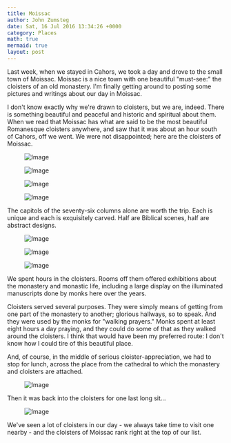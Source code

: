 ```yaml
---
title: Moissac
author: John Zumsteg
date: Sat, 16 Jul 2016 13:34:26 +0000
category: Places
math: true
mermaid: true
layout: post
---
```

Last week, when we stayed in Cahors, we took a day and drove to the small town of Moissac. Moissac is a nice town with one beautiful "must-see:" the cloisters of an old monastery. I'm finally getting around to posting some pictures and writings about our day in Moissac.

I don't know exactly why we're drawn to cloisters, but we are, indeed. There is something beautiful and peaceful and historic and spiritual about them. When we read that Moissac has what are said to be the most beautiful Romanesque cloisters anywhere, and saw that it was about an hour south of Cahors, off we went. We were not disappointed; here are the cloisters of Moissac.
<figure class = "landscape">
	<img src="{{"/assets/images/2016/07/DSC00735.jpg" | prepend: site.baseurl  }}" alt="Image" />
	<figcaption></figcaption>
</figure>

 <figure class = "landscape">
	<img src="{{"/assets/images/2016/07/DSC00725.jpg" | prepend: site.baseurl  }}" alt="Image" />
	<figcaption></figcaption>
</figure>

 <figure class = "landscape">
	<img src="{{"/assets/images/2016/07/DSC00723.jpg" | prepend: site.baseurl  }}" alt="Image" />
	<figcaption></figcaption>
</figure>

 <figure class = "landscape">
	<img src="{{"/assets/images/2016/07/DSC00722.jpg" | prepend: site.baseurl  }}" alt="Image" />
	<figcaption></figcaption>
</figure>



The capitols of the seventy-six columns alone are worth the trip. Each is unique and each is exquisitely carved. Half are Biblical scenes, half are abstract designs.

<figure class = "landscape">
	<img src="{{"/assets/images/2016/07/DSC00720.jpg" | prepend: site.baseurl  }}" alt="Image" />
	<figcaption></figcaption>
</figure>



<figure class = "landscape">
	<img src="{{"/assets/images/2016/07/DSC00724.jpg" | prepend: site.baseurl  }}" alt="Image" />
	<figcaption></figcaption>
</figure>

 <figure class = "landscape">
	<img src="{{"/assets/images/2016/07/DSC00728.jpg" | prepend: site.baseurl  }}" alt="Image" />
	<figcaption></figcaption>
</figure>



We spent hours in the cloisters. Rooms off them offered exhibitions about the monastery and monastic life, including a large display on the illuminated manuscripts done by monks here over the years.

Cloisters served several purposes. They were simply means of getting from one part of the monastery to another; glorious hallways, so to speak. And they were used by the monks for "walking prayers." Monks spent at least eight hours a day praying, and they could do some of that as they walked around the cloisters. I think that would have been my preferred route: I don't know how I could tire of this beautiful place.

And, of course, in the middle of serious cloister-appreciation, we had to stop for lunch, across the place from the cathedral to which the monastery and cloisters are attached.

<figure class = "landscape">
	<img src="{{"/assets/images/2016/07/DSC00785.jpg" | prepend: site.baseurl  }}" alt="Image" />
	<figcaption></figcaption>
</figure>



Then it was back into the cloisters for one last long sit...

<figure class = "landscape">
	<img src="{{"/assets/images/2016/07/DSC00744.jpg" | prepend: site.baseurl  }}" alt="Image" />
	<figcaption></figcaption>
</figure>



We've seen a lot of cloisters in our day - we always take time to visit one nearby - and the cloisters of Moissac rank right at the top of our list.
